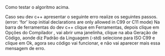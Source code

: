 Como testar o  algoritmo acima.

Caso seu dev c++ apresentar o seguinte erro reaiize  os seguintes passos.
(error: ‘for’ loop initial declarations are only allowed in C99 or C11 mode) 
 Na  barra de ferramentas do dev c++ clique em Ferramentas, depois clique em Opções do Compilador , vai abrir uma janelinha, clique na aba Geração de Código, aonde diz Padrão da Linguagem (-std) selecione para ISO C99 e clique em Ok, agora seu código vai funcionar, e não vai aparecer mais essa mensagem de erro.

